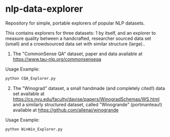 # nlp-data-explorer
Repository for simple, portable explorers of popular NLP datasets.

This contains explorers for three datasets: 1 by itself, and an explorer to measure quality between
a handcrafted, researcher sourced data set (small) and a crowdsourced data set with similar structure (large)..

1. The "CommonSense QA" dataset, paper and data available at https://www.tau-nlp.org/commonsenseqa

Usage Example:

```python
python CQA_Explorer.py
```


2. The "Winograd" dataset, a small handmade (and completely cited!) data set available at https://cs.nyu.edu/faculty/davise/papers/WinogradSchemas/WS.html and
a similarly structured dataset, called "Winogrande" (portmanteau!) available at https://github.com/allenai/winogrande 

Usage Example:

```python
python WinWin_Explorer.py
```
